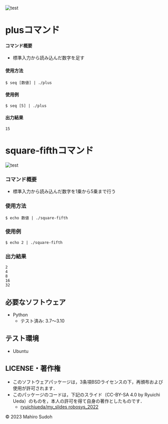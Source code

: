 ![test](https://github.com/suudoohmahiro/robosys2023/actions/workflows/test.yml/badge.svg)

# plusコマンド

#### コマンド概要
* 標準入力から読み込んだ数字を足す

#### 使用方法
```
$ seq [数値] | ./plus
```
#### 使用例
```
$ seq [5] | ./plus
```

#### 出力結果
```
15
```
# square-fifthコマンド
![test](https://github.com/suudoohmahiro/robosys2023/actions/workflows/square-fifth_test.yml/badge.svg)

### コマンド概要
* 標準入力から読み込んだ数字を1乗から5乗まで行う

### 使用方法
```
$ echo 数値 | ./square-fifth
```

### 使用例
```
$ echo 2 | ./square-fifth
```

### 出力結果
```
2
4
8
16
32
```
## 必要なソフトウェア
* Python
  * テスト済み: 3.7～3.10

## テスト環境
* Ubuntu  

## LICENSE・著作権

* このソフトウェアパッケージは，3条項BSDライセンスの下，再頒布および使用が許可されます．
* このパッケージのコードは，下記のスライド（CC-BY-SA 4.0 by Ryuichi Ueda）のものを，本人の許可を得て自身の著作としたものです．
	* [ryuichiueda/my_slides robosys_2022](https://github.com/ryuichiueda/my_slides/tree/master/robosys_2022)

© 2023 Mahiro Sudoh

